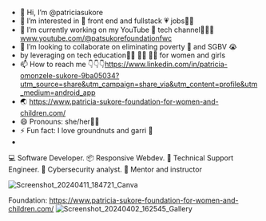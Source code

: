 - 👋 Hi, I’m @patriciasukore
- 👀 I’m interested in 💝 front end and fullstack 💗 jobs👩‍💻
- 🌱 I’m currently working on my YouTube 🌈 tech channel👩‍💻🥳 www.youtube.com/@patsukorefoundationfwc
- 💞️ I’m looking to collaborate on eliminating poverty 🤑 and SGBV 😭
- by leveraging on tech education👨‍💻 👩‍💻 🧑‍💻 for women and girls
- 📫 How to reach me 👇👇👇https://www.linkedin.com/in/patricia-omonzele-sukore-9ba05034?utm_source=share&utm_campaign=share_via&utm_content=profile&utm_medium=android_app
- 🌏 https://www.patricia-sukore-foundation-for-women-and-children.com/
- 😄 Pronouns: she/her🙍‍♀️
- ⚡ Fun fact: I love groundnuts and garri 🤩
- 

<!---
patriciasukore/patriciasukore is a ✨ special ✨ repository because its `README.md` (this file) appears on your GitHub profile.
You can click the Preview link to take a look at your changes.
--->
💻 Software Developer.
📦 Responsive Webdev.
🔌 Technical Support Engineer.
👾 Cybersecurity analyst.
👯 Mentor and instructor 

![Screenshot_20240411_184721_Canva](https://github.com/patriciasukore/patriciasukore/assets/128140402/557a8844-f6d0-4f9f-86f0-524754b22a87)


Foundation:
https://www.patricia-sukore-foundation-for-women-and-children.com/
![Screenshot_20240402_162545_Gallery](https://github.com/patriciasukore/patriciasukore/assets/128140402/f011743c-b051-460a-bc6d-6e4a038e7edf)







